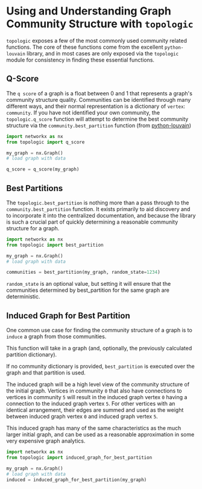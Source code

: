 Using and Understanding Graph Community Structure with `topologic`
===================

`topologic` exposes a few of the most commonly used community related functions.  The core of these functions come
from the excellent `python-louvain` library, and in most cases are only exposed via the `topologic` module for 
consistency in finding these essential functions.

## Q-Score
The `q score` of a graph is a float between 0 and 1 that represents a graph's community structure quality.
Communities can be identified through many different ways, and their normal representation is a dictionary of `vertex`: 
`community`.  If you have not identified your own community, the `topologic.q_score` function will attempt to 
determine the best community structure via the `community.best_partition` function (from 
[python-louvain](https://github.com/taynaud/python-louvain))

```python
import networkx as nx
from topologic import q_score

my_graph = nx.Graph()
# load graph with data 

q_score = q_score(my_graph)
```

## Best Partitions
The `topologic.best_partition` is nothing more than a pass through to the `community.best_partition` function.  It
exists primarily to aid discovery and to incorporate it into the centralized documentation, and because the library
is such a crucial part of quickly determining a reasonable community structure for a graph.

```python
import networkx as nx
from topologic import best_partition

my_graph = nx.Graph()
# load graph with data

communities = best_partition(my_graph, random_state=1234)
```

`random_state` is an optional value, but setting it will ensure that the communities determined by best_partition for
the same graph are deterministic.

## Induced Graph for Best Partition
One common use case for finding the community structure of a graph is to `induce` a graph from those communities.

This function will take in a graph (and, optionally, the previously calculated partition dictionary).

If no community dictionary is provided, `best_partition` is executed over the graph and that partition is used.

The induced graph will be a high level view of the community structure of the initial graph.  Vertices in community 
`0` that also have connections to vertices in community `5` will result in the induced graph vertex `0` having a 
connection to the induced graph vertex `5`.  For other vertices with an identical arrangement, their edges are 
summed and used as the weight between induced graph vertex `0` and induced graph vertex `5`.

This induced graph has many of the same characteristics as the much larger initial graph, and can be used as a
reasonable approximation in some very expensive graph analytics.

```python
import networkx as nx
from topologic import induced_graph_for_best_partition

my_graph = nx.Graph()
# load graph with data
induced = induced_graph_for_best_partition(my_graph)
```
